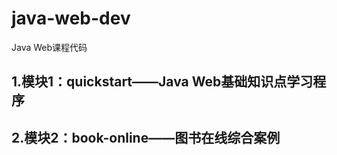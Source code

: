 # java-web-dev
Java Web课程代码

## 1.模块1：quickstart——Java Web基础知识点学习程序

## 2.模块2：book-online——图书在线综合案例

